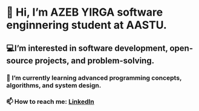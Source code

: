 # 👋 Hi, I’m AZEB YIRGA software enginnering student at AASTU.
## 💻I’m interested in software development, open-source projects, and problem-solving. 
### 🌱 I’m currently learning advanced programming concepts, algorithms, and system design.  
 
### 📫 How to reach me: [LinkedIn](https://www.linkedin.com/in/azeb-yirga-a29104338/)  



